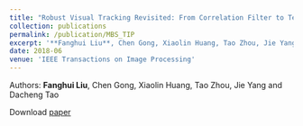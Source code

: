 ```yaml
---
title: "Robust Visual Tracking Revisited: From Correlation Filter to Template Matching"
collection: publications
permalink: /publication/MBS_TIP
excerpt: '**Fanghui Liu**, Chen Gong, Xiaolin Huang, Tao Zhou, Jie Yang and Dacheng Tao'
date: 2018-06
venue: 'IEEE Transactions on Image Processing'
---
```

Authors: **Fanghui Liu**, Chen Gong, Xiaolin Huang, Tao Zhou, Jie Yang and Dacheng Tao

Download [paper](https://ieeexplore.ieee.org/abstract/document/8307468/)

